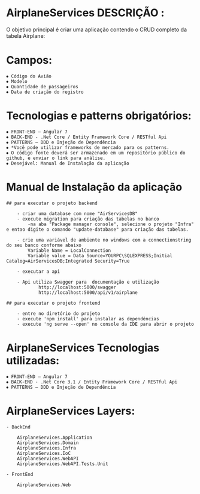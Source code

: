 ﻿# AirplaneServices DESCRIÇÃO :

 O objetivo principal é criar uma aplicação contendo o CRUD completo da tabela Airplane:

# Campos:
    ⦁ Código do Avião
    ⦁ Modelo
    ⦁ Quantidade de passageiros
    ⦁ Data de criação do registro

# Tecnologias e patterns obrigatórios:
    ⦁ FRONT-END – Angular 7
    ⦁ BACK-END - .Net Core / Entity Framework Core / RESTful Api
    ⦁ PATTERNS – DDD e Injeção de Dependência
    ⦁ *Você pode utilizar frameworks de mercado para os patterns.
    ⦁ O código fonte deverá ser armazenado em um repositório público do github, e enviar o link para análise.
    ⦁ Desejável: Manual de Instalação da aplicação

# Manual de Instalação da aplicação

    ## para executar o projeto backend

        - criar uma database com nome "AirServicesDB"
        - execute migration para criação das tabelas no banco
            -na aba "Package manager console", selecione o projeto "Infra" e entao digite o comando "update-database" para criação das tabelas.

        - crie uma variável de ambiente no windows com a connectionstring do seu banco conforme abaixo
            Variable Name = LocalConnection
            Variable value = Data Source=YOURPC\SQLEXPRESS;Initial Catalog=AirServicesDB;Integrated Security=True

        - executar a api 

        - Api utiliza Swagger para  documentação e utilização 
                http://localhost:5000/swagger
                http://localhost:5000/api/v1/airplane

    ## para executar o projeto frontend

        - entre no diretório do projeto
        - execute 'npm install' para instalar as dependências
        - execute 'ng serve --open' no console da IDE para abrir o projeto
 
 
# AirplaneServices Tecnologias utilizadas:

    ⦁ FRONT-END – Angular 7
    ⦁ BACK-END - .Net Core 3.1 / Entity Framework Core / RESTful Api
    ⦁ PATTERNS – DDD e Injeção de Dependência

# AirplaneServices Layers:

    - BackEnd

        AirplaneServices.Application
        AirplaneServices.Domain
        AirplaneServices.Infra
        AirplaneServices.IoC
        AirplaneServices.WebAPI
        AirplaneServices.WebAPI.Tests.Unit
        
    - FrontEnd

        AirplaneServices.Web
